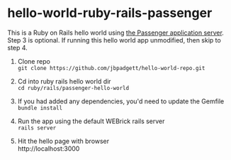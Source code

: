 # hello-world-ruby-rails-passenger

This is a Ruby on Rails hello world using [the Passenger application server](https://www.phusionpassenger.com/).  
Step 3 is optional.  If running this hello world app unmodified, then skip to step 4.  


1. Clone repo  
```git clone https://github.com/jbpadgett/hello-world-repo.git```  

2. Cd into ruby rails hello world dir  
```cd ruby/rails/passenger-hello-world```  

3. If you had added any dependencies, you'd need to update the Gemfile  
```bundle install```  
 
4. Run the app using the default WEBrick rails server  
```rails server```  

5. Hit the hello page with browser  
http://localhost:3000  



